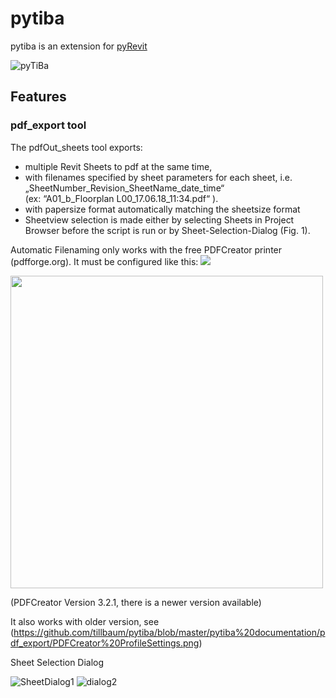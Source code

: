 # pytiba
pytiba is an extension for [pyRevit](http://eirannejad.github.io/pyRevit/)

![pyTiBa](https://github.com/tillbaum/pytiba/blob/master/pytiba%20documentation/pdf_export/pyTiBa%20Tab.png)

## Features
### pdf_export tool
The pdfOut_sheets tool exports: 
 +   multiple Revit Sheets to pdf at the same time,  
 +   with filenames specified by sheet  parameters for each sheet, i.e. 
    „SheetNumber_Revision_SheetName_date_time“  
    (ex: “A01_b_Floorplan L00_17.06.18_11:34.pdf“ ).
 +   with papersize format automatically matching the sheetsize format
 +   Sheetview selection is made either by selecting Sheets in Project Browser before the script is run or by Sheet-Selection-Dialog (Fig. 1). 

Automatic Filenaming only works with the free PDFCreator printer (pdfforge.org). It must be configured like this:
![](https://github.com/tillbaum/pytiba/blob/master/pytiba%20documentation/PDFCreator%20ProfileSettings.png)

<img src="https://github.com/tillbaum/pytiba/blob/master/pytiba%20documentation/PDFCreator%20ProfileSettings.png" width="500px">

(PDFCreator Version 3.2.1, there is a newer version available)

It also works with older version, see (https://github.com/tillbaum/pytiba/blob/master/pytiba%20documentation/pdf_export/PDFCreator%20ProfileSettings.png)

Sheet Selection Dialog 

![SheetDialog1]() ![dialog2]()
